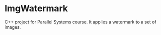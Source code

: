 # ImgWatermark
C++ project for Parallel Systems course. It applies a watermark to a set of images.


